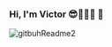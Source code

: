 ### Hi, I'm Victor 😎👨🏻‍💻  👋
![gitbuhReadme2](https://github.com/VictorDevCode21/VictorDevCode21/assets/125080641/8d14c40f-d972-4bd3-83f0-274fefbf4d33)

<!--
**VictorDevCode21/VictorDevCode21** is a ✨ _special_ ✨ repository because its `README.md` (this file) appears on your GitHub profile.

Here are some ideas to get you started:

- 🔭 I’m currently working on ...
- 🌱 I’m currently learning ...
- 👯 I’m looking to collaborate on ...
- 🤔 I’m looking for help with ...
- 💬 Ask me about ...
- 📫 How to reach me: ...
- 😄 Pronouns: ...
- ⚡ Fun fact: ...
-->
